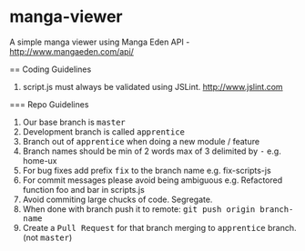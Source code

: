 manga-viewer
============

A simple manga viewer using Manga Eden API - http://www.mangaeden.com/api/

== Coding Guidelines

1. script.js must always be validated using JSLint. http://www.jslint.com

=== Repo Guidelines

1. Our base branch is <tt>master</tt>
2. Development branch is called <tt>apprentice</tt>
3. Branch out of <tt>apprentice</tt> when doing a new module / feature
4. Branch names should be min of 2 words max of 3 delimited by <tt>-</tt>
    e.g. 
      home-ux
5. For bug fixes add prefix <tt>fix</tt> to the branch name
    e.g.
      fix-scripts-js
6. For commit messages please avoid being ambiguous
    e.g.
    Refactored function foo and bar in scripts.js
7. Avoid commiting large chucks of code. Segregate.
8. When done with branch push it to remote: <tt>git push origin branch-name</tt>
9. Create a <tt>Pull Request</tt> for that branch merging to <tt>apprentice</tt> branch. (not <tt>master</tt>)

